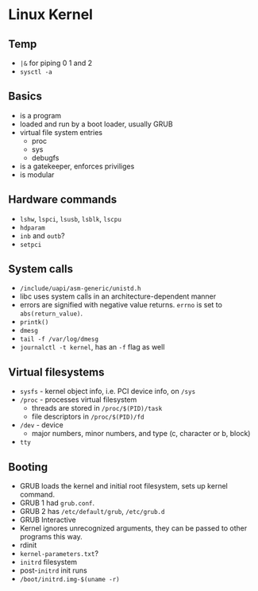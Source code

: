 # Linux Kernel

## Temp

* `|&` for piping 0 1 and 2
* `sysctl -a`

## Basics

* is a program
* loaded and run by a boot loader, usually GRUB
* virtual file system entries
    * proc
    * sys
    * debugfs
* is a gatekeeper, enforces priviliges
* is modular

## Hardware commands

* `lshw`, `lspci`, `lsusb`, `lsblk`, `lscpu`
* `hdparam`
* `inb` and `outb`?
* `setpci`

## System calls

* `/include/uapi/asm-generic/unistd.h`
* libc uses system calls in an architecture-dependent manner
* errors are signified with negative value returns. `errno` is set to
  `abs(return_value)`.
* `printk()`
* `dmesg`
* `tail -f /var/log/dmesg`
* `journalctl -t kernel`, has an `-f` flag as well

## Virtual filesystems

* `sysfs` - kernel object info, i.e. PCI device info, on `/sys`
* `/proc` - processes virtual filesystem
	* threads are stored in `/proc/$(PID)/task`
	* file descriptors in `/proc/$(PID)/fd`
* `/dev` - device
	* major numbers, minor numbers, and type (c, character or b, block)
* `tty`

## Booting

* GRUB loads the kernel and initial root filesystem, sets up kernel command.
* GRUB 1 had `grub.conf`.
* GRUB 2 has `/etc/default/grub`, `/etc/grub.d`
* GRUB Interactive
* Kernel ignores unrecognized arguments, they can be passed to other programs
this way.
* rdinit
* `kernel-parameters.txt`?
* `initrd` filesystem
* post-`initrd` init runs
* `/boot/initrd.img-$(uname -r)`
